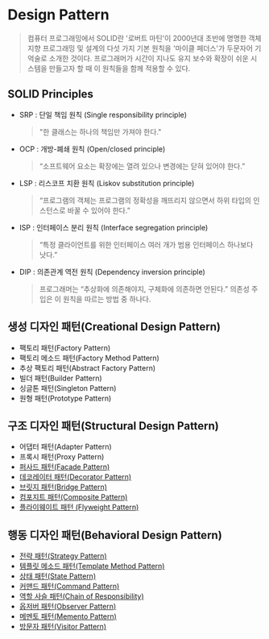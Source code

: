 # Design Pattern
 > 컴퓨터 프로그래밍에서 SOLID란 '로버트 마틴'이 2000년대 초반에 명명한 객체 지향 프로그래밍 및 설계의 다섯 가지 기본 원칙을 '마이클 페더스'가 두문자어 기억술로 소개한 것이다. 프로그래머가 시간이 지나도 유지 보수와 확장이 쉬운 시스템을 만들고자 할 때 이 원칙들을 함께 적용할 수 있다.
 
 ## SOLID Principles
  * SRP : 단일 책임 원칙 (Single responsibility principle)
       > "한 클래스는 하나의 책임만 가져야 한다."
  * OCP : 개방-폐쇄 원칙 (Open/closed principle)
       > “소프트웨어 요소는 확장에는 열려 있으나 변경에는 닫혀 있어야 한다.”
  * LSP : 리스코프 치환 원칙 (Liskov substitution principle)
       > “프로그램의 객체는 프로그램의 정확성을 깨뜨리지 않으면서 하위 타입의 인스턴스로 바꿀 수 있어야 한다.”
  * ISP : 인터페이스 분리 원칙 (Interface segregation principle)
       > “특정 클라이언트를 위한 인터페이스 여러 개가 범용 인터페이스 하나보다 낫다.”
  * DIP : 의존관계 역전 원칙 (Dependency inversion principle)
       > 프로그래머는 “추상화에 의존해야지, 구체화에 의존하면 안된다.” 의존성 주입은 이 원칙을 따르는 방법 중 하나다.
  
 ## 생성 디자인 패턴(Creational Design Pattern)
  * 팩토리 패턴(Factory Pattern)
  * 팩토리 메소드 패턴(Factory Method Pattern)
  * 추상 팩토리 패턴(Abstract Factory Pattern)
  * 빌더 패턴(Builder Pattern)
  * 싱글톤 패턴(Singleton Pattern)
  * 원형 패턴(Prototype Pattern)
 
 ## 구조 디자인 패턴(Structural Design Pattern)
  * 어댑터 패턴(Adapter Pattern)
  * 프록시 패턴(Proxy Pattern)
  * [퍼사드 패턴(Facade Pattern)](https://github.com/soneg4rizzle/Design-Pattern/blob/main/Structural%20Design%20Pattern/Facade%20Pattern/README.md)
  * [데코레이터 패턴(Decorator Pattern)](https://github.com/soneg4rizzle/Design-Pattern/blob/main/Structural%20Design%20Pattern/Decorator%20Pattern/README.md)
  * [브릿지 패턴(Bridge Pattern)](https://github.com/soneg4rizzle/Design-Pattern/blob/main/Structural%20Design%20Pattern/Bridge%20Pattern/README.md)  
  * [컴포지트 패턴(Composite Pattern)](https://github.com/soneg4rizzle/Design-Pattern/blob/main/Structural%20Design%20Pattern/Composite%20Pattern/README.md)
  * [플라이웨이트 패턴 (Flyweight Pattern)](https://github.com/soneg4rizzle/Design-Pattern/blob/main/Structural%20Design%20Pattern/Flyweight%20Pattern/README.md)
  
 ## 행동 디자인 패턴(Behavioral Design Pattern)
  * [전략 패턴(Strategy Pattern)](https://github.com/soneg4rizzle/Design-Pattern/blob/main/Behavioral%20Design%20Pattern/Strategy%20Pattern/README.md)  
  * [템플릿 메소드 패턴(Template Method Pattern)](https://github.com/soneg4rizzle/Design-Pattern/blob/main/Behavioral%20Design%20Pattern/Template%20Method%20Pattern/README.md)  
  * [상태 패턴(State Pattern)](https://github.com/soneg4rizzle/Design-Pattern/blob/main/Behavioral%20Design%20Pattern/State%20Pattern/README.md)
  * [커맨드 패턴(Command Pattern)](https://github.com/soneg4rizzle/Design-Pattern/blob/main/Behavioral%20Design%20Pattern/Command%20Pattern/README.md)  
  * [역할 사슬 패턴(Chain of Responsibility)](https://github.com/soneg4rizzle/Design-Pattern/blob/main/Behavioral%20Design%20Pattern/Chain%20of%20Responsibility/README.md)
  * [옵저버 패턴(Observer Pattern)](https://github.com/soneg4rizzle/DP/tree/main/Behavioral%20Design%20Pattern/Observer%20Pattern)  
  * [메멘토 패턴(Memento Pattern)](https://github.com/soneg4rizzle/DP/tree/main/Behavioral%20Design%20Pattern/Memento%20Pattern#readme)  
  * [방문자 패턴(Visitor Pattern)](https://github.com/soneg4rizzle/DP/blob/main/Behavioral%20Design%20Pattern/Visitor%20Pattern/README.md)
